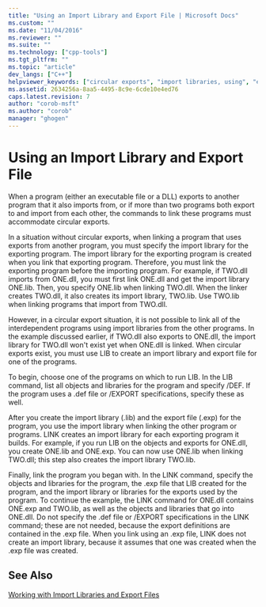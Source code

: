 ```yaml
---
title: "Using an Import Library and Export File | Microsoft Docs"
ms.custom: ""
ms.date: "11/04/2016"
ms.reviewer: ""
ms.suite: ""
ms.technology: ["cpp-tools"]
ms.tgt_pltfrm: ""
ms.topic: "article"
dev_langs: ["C++"]
helpviewer_keywords: ["circular exports", "import libraries, using", "export files"]
ms.assetid: 2634256a-8aa5-4495-8c9e-6cde10e4ed76
caps.latest.revision: 7
author: "corob-msft"
ms.author: "corob"
manager: "ghogen"
---
```

# Using an Import Library and Export File
When a program (either an executable file or a DLL) exports to another program that it also imports from, or if more than two programs both export to and import from each other, the commands to link these programs must accommodate circular exports.  
  
 In a situation without circular exports, when linking a program that uses exports from another program, you must specify the import library for the exporting program. The import library for the exporting program is created when you link that exporting program. Therefore, you must link the exporting program before the importing program. For example, if TWO.dll imports from ONE.dll, you must first link ONE.dll and get the import library ONE.lib. Then, you specify ONE.lib when linking TWO.dll. When the linker creates TWO.dll, it also creates its import library, TWO.lib. Use TWO.lib when linking programs that import from TWO.dll.  
  
 However, in a circular export situation, it is not possible to link all of the interdependent programs using import libraries from the other programs. In the example discussed earlier, if TWO.dll also exports to ONE.dll, the import library for TWO.dll won't exist yet when ONE.dll is linked. When circular exports exist, you must use LIB to create an import library and export file for one of the programs.  
  
 To begin, choose one of the programs on which to run LIB. In the LIB command, list all objects and libraries for the program and specify /DEF. If the program uses a .def file or /EXPORT specifications, specify these as well.  
  
 After you create the import library (.lib) and the export file (.exp) for the program, you use the import library when linking the other program or programs. LINK creates an import library for each exporting program it builds. For example, if you run LIB on the objects and exports for ONE.dll, you create ONE.lib and ONE.exp. You can now use ONE.lib when linking TWO.dll; this step also creates the import library TWO.lib.  
  
 Finally, link the program you began with. In the LINK command, specify the objects and libraries for the program, the .exp file that LIB created for the program, and the import library or libraries for the exports used by the program. To continue the example, the LINK command for ONE.dll contains ONE.exp and TWO.lib, as well as the objects and libraries that go into ONE.dll. Do not specify the .def file or /EXPORT specifications in the LINK command; these are not needed, because the export definitions are contained in the .exp file. When you link using an .exp file, LINK does not create an import library, because it assumes that one was created when the .exp file was created.  
  
## See Also  
 [Working with Import Libraries and Export Files](../../build/reference/working-with-import-libraries-and-export-files.md)
